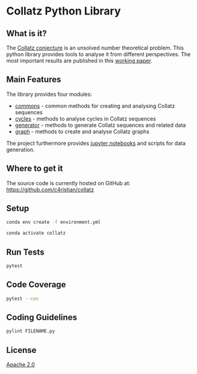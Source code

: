 # Collatz Python Library

## What is it?
The [Collatz conjecture](https://en.wikipedia.org/wiki/Collatz_conjecture) is an 
unsolved number theoretical problem. This python library provides tools to 
analyse it from different perspectives. The most important results are 
published in this [working paper](https://doi.org/10.25932/publishup-44325).

## Main Features
The library provides four modules:
- [commons](collatz/commons.py) - common methods for creating and analysing Collatz sequences
- [cycles](collatz/cycles.py) - methods to analyse cycles in Collatz sequences
- [generator](collatz/generator.py) - methods to generate Collatz sequences and related data
- [graph](collatz/graph.py) - methods to create and analyse Collatz graphs

The project furthermore provides [jupyter notebooks](notebooks) 
and scripts for data generation.

## Where to get it
The source code is currently hosted on GitHub at:
https://github.com/c4ristian/collatz

## Setup
```sh
conda env create -f environment.yml

conda activate collatz
```

## Run Tests
```sh
pytest
```

## Code Coverage
```sh
pytest --cov
```

## Coding Guidelines
```sh
pylint FILENAME.py
```

## License
[Apache 2.0](LICENSE.txt)
